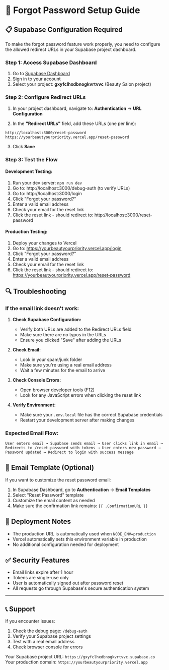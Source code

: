 # 🔐 Forgot Password Setup Guide

## 📋 Supabase Configuration Required

To make the forgot password feature work properly, you need to configure the allowed redirect URLs in your Supabase project dashboard.

### Step 1: Access Supabase Dashboard

1. Go to [Supabase Dashboard](https://supabase.com/dashboard)
2. Sign in to your account
3. Select your project: **gxyfclhxdbnogkvrtvvc** (Beauty Salon project)

### Step 2: Configure Redirect URLs

1. In your project dashboard, navigate to:
   **Authentication** → **URL Configuration**

2. In the **"Redirect URLs"** field, add these URLs (one per line):

```
http://localhost:3000/reset-password
https://yourbeautyourpriority.vercel.app/reset-password
```

3. Click **Save**

### Step 3: Test the Flow

#### Development Testing:
1. Run your dev server: `npm run dev`
2. Go to: http://localhost:3000/debug-auth (to verify URLs)
3. Go to: http://localhost:3000/login
4. Click "Forgot your password?"
5. Enter a valid email address
6. Check your email for the reset link
7. Click the reset link - should redirect to: http://localhost:3000/reset-password

#### Production Testing:
1. Deploy your changes to Vercel
2. Go to: https://yourbeautyourpriority.vercel.app/login
3. Click "Forgot your password?"
4. Enter a valid email address
5. Check your email for the reset link
6. Click the reset link - should redirect to: https://yourbeautyourpriority.vercel.app/reset-password

## 🔍 Troubleshooting

### If the email link doesn't work:

1. **Check Supabase Configuration:**
   - Verify both URLs are added to the Redirect URLs field
   - Make sure there are no typos in the URLs
   - Ensure you clicked "Save" after adding the URLs

2. **Check Email:**
   - Look in your spam/junk folder
   - Make sure you're using a real email address
   - Wait a few minutes for the email to arrive

3. **Check Console Errors:**
   - Open browser developer tools (F12)
   - Look for any JavaScript errors when clicking the reset link

4. **Verify Environment:**
   - Make sure your `.env.local` file has the correct Supabase credentials
   - Restart your development server after making changes

### Expected Email Flow:

```
User enters email → Supabase sends email → User clicks link in email → 
Redirects to /reset-password with tokens → User enters new password → 
Password updated → Redirect to login with success message
```

## 📧 Email Template (Optional)

If you want to customize the reset password email:

1. In Supabase Dashboard, go to **Authentication** → **Email Templates**
2. Select "Reset Password" template
3. Customize the email content as needed
4. Make sure the confirmation link remains: `{{ .ConfirmationURL }}`

## 🚀 Deployment Notes

- The production URL is automatically used when `NODE_ENV=production`
- Vercel automatically sets this environment variable in production
- No additional configuration needed for deployment

## ✅ Security Features

- Email links expire after 1 hour
- Tokens are single-use only
- User is automatically signed out after password reset
- All requests go through Supabase's secure authentication system

---

## 📞 Support

If you encounter issues:
1. Check the debug page: `/debug-auth`
2. Verify your Supabase project settings
3. Test with a real email address
4. Check browser console for errors

Your Supabase project URL: `https://gxyfclhxdbnogkvrtvvc.supabase.co`
Your production domain: `https://yourbeautyourpriority.vercel.app`